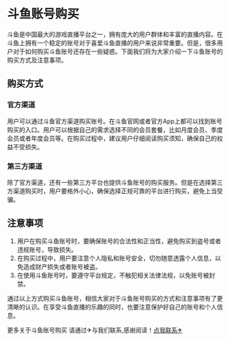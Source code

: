 # 斗鱼账号购买

斗鱼是中国最大的游戏直播平台之一，拥有庞大的用户群体和丰富的直播内容。在斗鱼上拥有一个稳定的账号对于喜爱斗鱼直播的用户来说非常重要。但是，很多用户对于如何购买斗鱼账号还存在一些疑惑。下面我们将为大家介绍一下斗鱼账号的购买方式及注意事项。

## 购买方式

### 官方渠道

用户可以通过斗鱼官方渠道购买账号。在斗鱼官网或者官方App上都可以找到账号购买的入口。用户可以根据自己的需求选择不同的会员套餐，比如月度会员、季度会员或者年度会员等。在购买过程中，建议用户仔细阅读购买须知，确保自己的权益不受损失。

### 第三方渠道

除了官方渠道，还有一些第三方平台也提供斗鱼账号的购买服务。但是在选择第三方渠道购买时，用户要格外小心，确保选择正规可靠的平台进行购买，避免上当受骗。

## 注意事项

1. 用户在购买斗鱼账号时，要确保账号的合法性和正当性，避免购买到盗号或者违规账号，导致损失。
2. 在购买过程中，用户要注意个人隐私和账号安全，切勿随意透露个人信息，以免造成财产损失或者账号被盗。
3. 在使用斗鱼账号时，要遵守平台规定，不触犯相关法律法规，以免账号被封禁。

通过以上方式购买斗鱼账号，相信大家对于斗鱼账号购买的方式和注意事项有了更清晰的认识。在享受斗鱼直播的乐趣的同时，也要注意保护好自己的账号和个人信息。

更多关于斗鱼账号购买 请通过✈与我们联系,感谢阅读！[点我联系✈](https://www.G208.com)